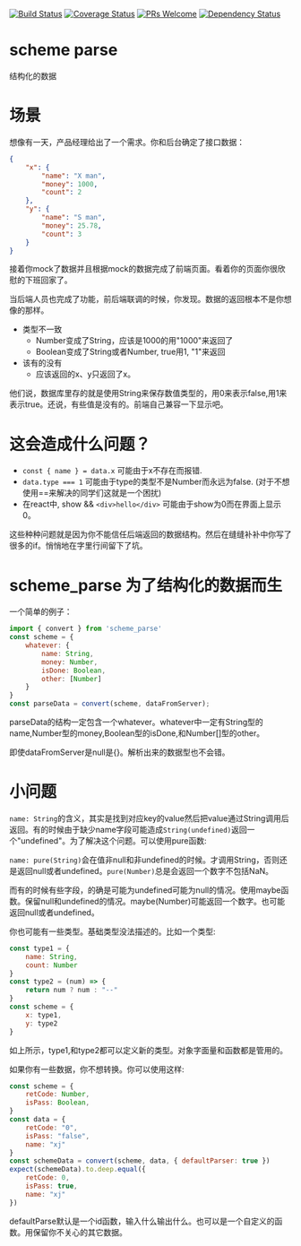 [![Build Status](https://travis-ci.org/yunkeCN/json-convert.svg?branch=master)](https://travis-ci.org/yunkeCN/utils)
[![Coverage Status](https://coveralls.io/repos/github/yunkeCN/json-convert/badge.svg?branch=master)](https://coveralls.io/github/yunkeCN/json-convert?branch=master)
[![PRs Welcome](https://img.shields.io/badge/PRs-welcome-brightgreen.svg?style=flat-square)](http://makeapullrequest.com)
[![Dependency Status](https://beta.gemnasium.com/badges/github.com/yunkeCN/json-convert.svg)](https://beta.gemnasium.com/projects/github.com/yunkeCN/json-convert)
# scheme parse
结构化的数据

# 场景
想像有一天，产品经理给出了一个需求。你和后台确定了接口数据：
```json
{
    "x": {
        "name": "X man",
        "money": 1000,
        "count": 2
    },
    "y": {
        "name": "S man",
        "money": 25.78,
        "count": 3
    }
}
```

接着你mock了数据并且根据mock的数据完成了前端页面。看着你的页面你很欣慰的下班回家了。

当后端人员也完成了功能，前后端联调的时候，你发现。数据的返回根本不是你想像的那样。

- 类型不一致
    - Number变成了String，应该是1000的用"1000"来返回了
    - Boolean变成了String或者Number, true用1, "1"来返回
- 该有的没有
    - 应该返回的x、y只返回了x。

他们说，数据库里存的就是使用String来保存数值类型的，用0来表示false,用1来表示true。还说，有些值是没有的。前端自己兼容一下显示吧。

# 这会造成什么问题？

- `const { name } = data.x` 可能由于x不存在而报错.
- `data.type === 1` 可能由于type的类型不是Number而永远为false. (对于不想使用==来解决的同学们这就是一个困扰)
- 在react中, show && `<div>hello</div>` 可能由于show为0而在界面上显示0。

这些种种问题就是因为你不能信任后端返回的数据结构。然后在缝缝补补中你写了很多的if。悄悄地在字里行间留下了坑。

# scheme_parse 为了结构化的数据而生
一个简单的例子：
```javascript
import { convert } from 'scheme_parse'
const scheme = {
    whatever: {
        name: String,
        money: Number,
        isDone: Boolean,
        other: [Number]
    }
}
const parseData = convert(scheme, dataFromServer);
```
parseData的结构一定包含一个whatever。whatever中一定有String型的name,Number型的money,Boolean型的isDone,和Number[]型的other。

即使dataFromServer是null是{}。解析出来的数据型也不会错。

# 小问题

`name: String`的含义，其实是找到对应key的value然后把value通过String调用后返回。有的时候由于缺少name字段可能造成`String(undefined)`返回一个"undefined"。为了解决这个问题。可以使用pure函数:

`name: pure(String)`会在值非null和非undefined的时候。才调用String，否则还是返回null或者undefined。`pure(Number)`总是会返回一个数字不包括NaN。

而有的时候有些字段，的确是可能为undefined可能为null的情况。使用maybe函数。保留null和undefined的情况。maybe(Number)可能返回一个数字。也可能返回null或者undefined。

你也可能有一些类型。基础类型没法描述的。比如一个类型:
```javascript
const type1 = {
    name: String,
    count: Number
}
const type2 = (num) => {
    return num ? num : "--"
}
const scheme = {
    x: type1,
    y: type2
}
```
如上所示，type1,和type2都可以定义新的类型。对象字面量和函数都是管用的。

如果你有一些数据，你不想转换。你可以使用这样:

```javascript
const scheme = {
    retCode: Number,
    isPass: Boolean,
}
const data = {
    retCode: "0",
    isPass: "false",
    name: "xj"
}
const schemeData = convert(scheme, data, { defaultParser: true })
expect(schemeData).to.deep.equal({
    retCode: 0,
    isPass: true,
    name: "xj"
})
```
defaultParse默认是一个id函数，输入什么输出什么。也可以是一个自定义的函数。用保留你不关心的其它数据。